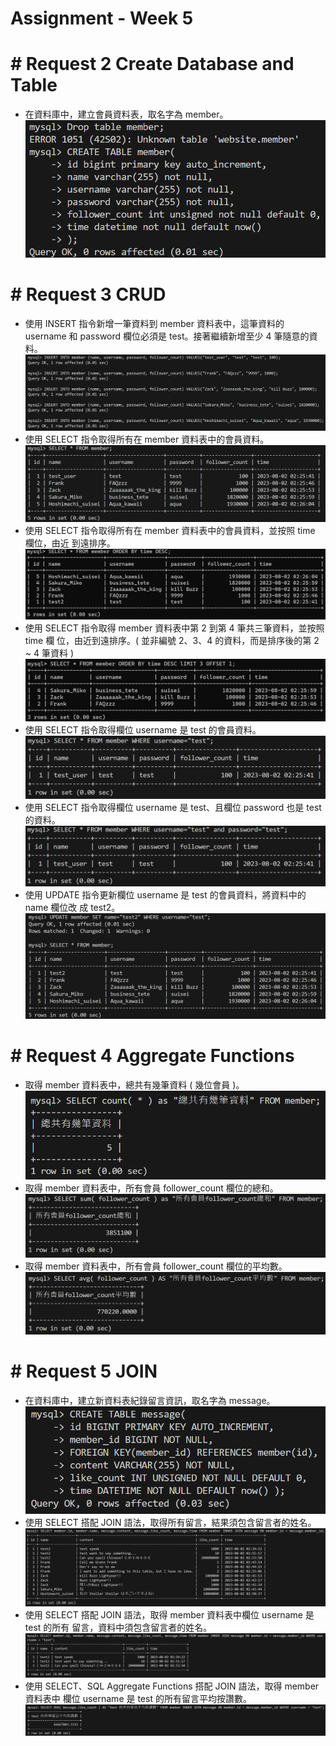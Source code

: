 # Assignment - Week 5
# # Request 2 Create Database and Table
- 在資料庫中，建立會員資料表，取名字為 member。
![create table](./result/螢幕擷取畫面%202023-08-02%20022638.png)

# # Request 3 CRUD
- 使⽤ INSERT 指令新增⼀筆資料到 member 資料表中，這筆資料的 username 和
  password 欄位必須是 test。接著繼續新增⾄少 4 筆隨意的資料。
![insert into data](result/螢幕擷取畫面%202023-08-02%20022647.png)
- 使⽤ SELECT 指令取得所有在 member 資料表中的會員資料。
![show table member](result/螢幕擷取畫面%202023-08-02%20022702.png)
- 使⽤ SELECT 指令取得所有在 member 資料表中的會員資料，並按照 time 欄位，由近
  到遠排序。
![sort table member by time desc](result/螢幕擷取畫面%202023-08-02%20022717.png)
- 使⽤ SELECT 指令取得 member 資料表中第 2 到第 4 筆共三筆資料，並按照 time 欄
  位，由近到遠排序。( 並非編號 2、3、4 的資料，⽽是排序後的第 2 ~ 4 筆資料 )
![get sorted data ordered 2~4](result/螢幕擷取畫面%202023-08-02%20022733.png)
- 使⽤ SELECT 指令取得欄位 username 是 test 的會員資料。
![data username = "test"](result/螢幕擷取畫面%202023-08-02%20022746.png)
- 使⽤ SELECT 指令取得欄位 username 是 test、且欄位 password 也是 test 的資料。
![data username = "test" and password = "test"](result/螢幕擷取畫面%202023-08-02%20022805.png)
- 使⽤ UPDATE 指令更新欄位 username 是 test 的會員資料，將資料中的 name 欄位改
  成 test2。
![update member table where username = "test"](result/螢幕擷取畫面%202023-08-02%20022833.png)

# # Request 4 Aggregate Functions
- 取得 member 資料表中，總共有幾筆資料 ( 幾位會員 )。
![count of members](result/螢幕擷取畫面%202023-08-02%20022923.png)
- 取得 member 資料表中，所有會員 follower_count 欄位的總和。
![sum of followers for all members](result/螢幕擷取畫面%202023-08-02%20022929.png)
- 取得 member 資料表中，所有會員 follower_count 欄位的平均數。
![average of followers per member](result/螢幕擷取畫面%202023-08-02%20022946.png)

# # Request 5 JOIN
- 在資料庫中，建立新資料表紀錄留⾔資訊，取名字為 message。
![create table message](result/螢幕擷取畫面%202023-08-02%20023117.png)
- 使⽤ SELECT 搭配 JOIN 語法，取得所有留⾔，結果須包含留⾔者的姓名。
![use inner join to show all data](result/螢幕擷取畫面%202023-08-02%20030433.png)
- 使⽤ SELECT 搭配 JOIN 語法，取得 member 資料表中欄位 username 是 test 的所有
  留⾔，資料中須包含留⾔者的姓名。
![use inner join to show data where username = "test"](result/螢幕擷取畫面%202023-08-02%20030600.png)
- 使⽤ SELECT、SQL Aggregate Functions 搭配 JOIN 語法，取得 member 資料表中
  欄位 username 是 test 的所有留⾔平均按讚數。
![use inner join to show the average of like where username = "test"](result/螢幕擷取畫面%202023-08-02%20031326.png)